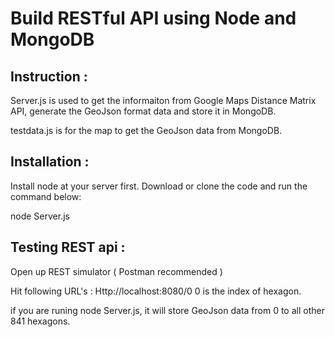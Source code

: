 # Build RESTful API using Node and MongoDB

## Instruction : 
Server.js is used to get the informaiton from Google Maps Distance Matrix API, generate the GeoJson format data and store it in MongoDB.

testdata.js is for the map to get the GeoJson data from MongoDB.

## Installation : 
Install node at your server first.
Download or clone the code and run the command below:
 
 node Server.js

## Testing REST api : 

Open up REST simulator ( Postman recommended )

Hit following URL's : 
Http://localhost:8080/0
0 is the index of hexagon.

if you are runing node Server.js, it will store GeoJson data from 0 to all other 841 hexagons.






